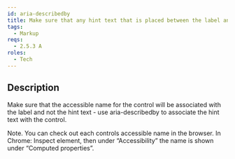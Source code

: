```yaml
---
id: aria-describedby
title: Make sure that any hint text that is placed between the label and control has the role of aria-describedby
tags:
  - Markup
reqs:
  - 2.5.3 A
roles:
  - Tech
---
```


## Description

Make sure that the accessible name for the control will be associated with the label and not the hint text - use aria-describedby to associate the hint text with the control.

Note. You can check out each controls accessible name in the browser. In Chrome: Inspect element, then under “Accessibility” the name is shown under “Computed properties”.
